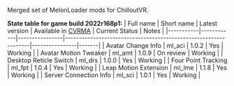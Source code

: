 Merged set of MelonLoader mods for ChilloutVR.

**State table for game build 2022r168p1:**
| Full name | Short name | Latest version | Available in [CVRMA](https://github.com/knah/CVRMelonAssistant) | Current Status | Notes |
|-----------|------------|----------------|-----------------------------------------------------------------|----------------|-------|
| Avatar Change Info | ml_aci | 1.0.2 | Yes | Working |
| Avatar Motion Tweaker | ml_amt | 1.0.9 | On review | Working |
| Desktop Reticle Switch | ml_drs | 1.0.0 | Yes | Working |
| Four Point Tracking | ml_fpt | 1.0.4 | Yes | Working |
| Leap Motion Extension | ml_lme | 1.1.8 | Yes | Working |
| Server Connection Info | ml_sci | 1.0.1 | Yes | Working |
